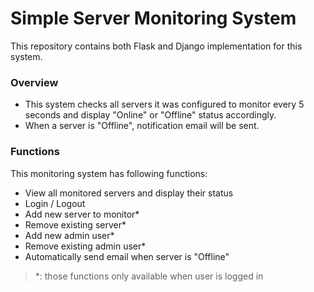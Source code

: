 # Simple Server Monitoring System
This repository contains both Flask and Django implementation for this system.

### Overview
+ This system checks all servers it was configured to monitor every 5 seconds and display "Online" or "Offline" status accordingly. 
+ When a server is "Offline", notification email will be sent.

### Functions
This monitoring system has following functions:
+ View all monitored servers and display their status
+ Login / Logout
+ Add new server to monitor*
+ Remove existing server*
+ Add new admin user*
+ Remove existing admin user*
+ Automatically send email when server is "Offline"

> *: those functions only available when user is logged in